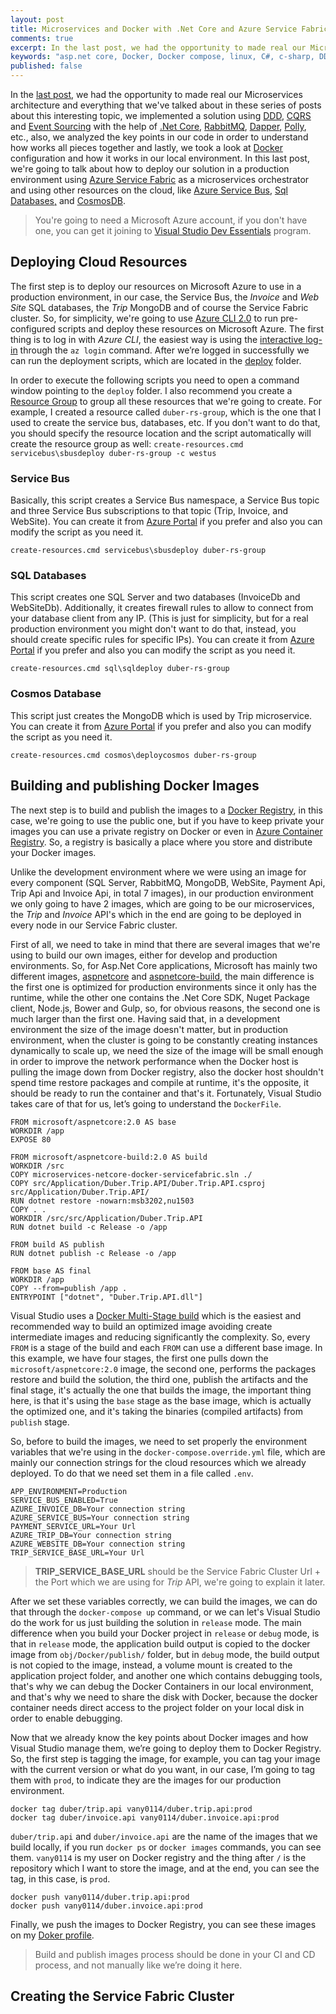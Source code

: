 ```yaml
---
layout: post
title: Microservices and Docker with .Net Core and Azure Service Fabric - Part four
comments: true
excerpt: In the last post, we had the opportunity to made real our Microservices architecture and everything that we’ve talked about in these series of posts about this interesting topic, we implemented a solution using DDD, CQRS and Event Sourcing with the help of .Net Core, RabbitMQ, Dapper, Polly, etc., also, we analyzed the key points in our code in order to understand how works all pieces together and lastly, we took a look at Docker configuration and how it works in our local environment. In this last post, we’re going to talk about how to deploy our solution in a production environment using Azure Service Fabric as a microservices orchestrator and using other resources on the cloud, like Azure Service Bus, Sql Databases, and CosmosDB.
keywords: "asp.net core, Docker, Docker compose, linux, C#, c-sharp, DDD, .net core, dot net core, .net core 2.0, dot net core 2.0, .netcore2.0, asp.net, entity framework, entity framework core, EF Core, domain driven design, CQRS, command and query responsibility segregation, azure, microsoft azure, azure service fabric, service fabric, cosmos db, mongodb, sql server, rabbitmq, rabbit mq, amqp, asp.net web api, azure service bus, service bus"
published: false
---
```


In the [last post](http://elvanydev.com/Microservices-part3/), we had the opportunity to made real our Microservices architecture and everything that we've talked about in these series of posts about this interesting topic, we implemented a solution using [DDD](https://en.wikipedia.org/wiki/Domain-driven_design), [CQRS](https://martinfowler.com/bliki/CQRS.html) and [Event Sourcing](https://martinfowler.com/eaaDev/EventSourcing.html) with the help of [.Net Core](https://dotnet.github.io/), [RabbitMQ](https://www.rabbitmq.com/), [Dapper](https://github.com/StackExchange/Dapper), [Polly](https://github.com/App-vNext/Polly), etc., also, we analyzed the key points in our code in order to understand how works all pieces together and lastly, we took a look at [Docker](https://www.Docker.com/) configuration and how it works in our local environment. In this last post, we're going to talk about how to deploy our solution in a production environment using [Azure Service Fabric](https://azure.microsoft.com/en-us/services/service-fabric/) as a microservices orchestrator and using other resources on the cloud, like [Azure Service Bus](https://docs.microsoft.com/en-us/azure/service-bus-messaging/service-bus-fundamentals-hybrid-solutions), [Sql Databases,](https://azure.microsoft.com/en-us/services/sql-database/) and [CosmosDB](https://docs.microsoft.com/en-us/azure/cosmos-db/introduction).

> You're going to need a Microsoft Azure account, if you don't have one, you can get it joining to [Visual Studio Dev Essentials](https://www.visualstudio.com/dev-essentials) program.

## Deploying Cloud Resources

The first step is to deploy our resources on Microsoft Azure to use in a production environment, in our case, the Service Bus, the *Invoice* and *Web Site* SQL databases, the *Trip* MongoDB and of course the Service Fabric cluster. So, for simplicity, we're going to use [Azure CLI 2.0](https://docs.microsoft.com/en-us/cli/azure/install-azure-cli?view=azure-cli-latest) to run pre-configured scripts and deploy these resources on Microsoft Azure. The first thing is to log in with *Azure CLI*, the easiest way is using the [interactive log-in](https://docs.microsoft.com/en-us/cli/azure/authenticate-azure-cli?view=azure-cli-latest#interactive-log-in) through the `az login` command. After we’re logged in successfully we can run the deployment scripts, which are located in the [deploy](https://github.com/vany0114/microservices-dotnetcore-docker-servicefabric/tree/master/deploy) folder.

In order to execute the following scripts you need to open a command window pointing to the `deploy` folder. I also recommend you create a [Resource Group](https://docs.microsoft.com/en-us/azure/architecture/cloud-adoption-guide/adoption-intro/resource-group-explainer) to group all these resources that we're going to create. For example, I created a resource called `duber-rs-group`, which is the one that I used to create the service bus, databases, etc. If you don't want to do that, you should specify the resource location and the script automatically will create the resource group as well: `create-resources.cmd servicebus\sbusdeploy duber-rs-group -c westus`

### Service Bus

Basically, this script creates a Service Bus namespace, a Service Bus topic and three Service Bus subscriptions to that topic (Trip, Invoice, and WebSite). You can create it from [Azure Portal](https://docs.microsoft.com/en-us/azure/service-bus-messaging/service-bus-dotnet-how-to-use-topics-subscriptions) if you prefer and also you can modify the script as you need it.

`create-resources.cmd servicebus\sbusdeploy duber-rs-group`

### SQL Databases

This script creates one SQL Server and two databases (InvoiceDb and WebSiteDb). Additionally, it creates firewall rules to allow to connect from your database client from any IP. (This is just for simplicity, but for a real production environment you might don't want to do that, instead, you should create specific rules for specific IPs). You can create it from [Azure Portal](https://docs.microsoft.com/en-us/azure/sql-database/sql-database-get-started-portal) if you prefer and also you can modify the script as you need it.

`create-resources.cmd sql\sqldeploy duber-rs-group`

### Cosmos Database

This script just creates the MongoDB which is used by Trip microservice. You can create it from [Azure Portal](https://docs.microsoft.com/en-us/azure/cosmos-db/create-mongodb-dotnet) if you prefer and also you can modify the script as you need it.

`create-resources.cmd cosmos\deploycosmos duber-rs-group`

## Building and publishing Docker Images

The next step is to build and publish the images to a [Docker Registry](https://hub.docker.com), in this case, we're going to use the public one, but if you have to keep private your images you can use a private registry on Docker or even in [Azure Container Registry](https://azure.microsoft.com/en-us/services/container-registry/). So, a registry is basically a place where you store and distribute your Docker images. 

Unlike the development environment where we were using an image for every component (SQL Server, RabbitMQ, MongoDB, WebSite, Payment Api, Trip Api and Invoice Api, in total 7 images), in our production environment we only going to have 2 images, which are going to be our microservices, the *Trip* and *Invoice* API's which in the end are going to be deployed in every node in our Service Fabric cluster.

First of all, we need to take in mind that there are several images that we're using to build our own images, either for develop and production environments. So, for Asp.Net Core applications, Microsoft has mainly two different images, [aspnetcore](https://hub.docker.com/r/microsoft/aspnetcore/) and [aspnetcore-build](https://hub.docker.com/r/microsoft/aspnetcore-build/), the main difference is the first one is optimized for production environments since it only has the runtime, while the other one contains the .Net Core SDK, Nuget Package client, Node.js, Bower and Gulp, so, for obvious reasons, the second one is much larger than the first one. Having said that, in a development environment the size of the image doesn't matter, but in production environment, when the cluster is going to be constantly creating instances dynamically to scale up, we need the size of the image will be small enough in order to improve the network performance when the Docker host is pulling the image down from Docker registry, also the docker host shouldn't spend time restore packages and compile at runtime, it's the opposite, it should be ready to run the container and that's it. Fortunately, Visual Studio takes care of that for us, let’s going to understand the  `DockerFile`.

```docker
FROM microsoft/aspnetcore:2.0 AS base
WORKDIR /app
EXPOSE 80

FROM microsoft/aspnetcore-build:2.0 AS build
WORKDIR /src
COPY microservices-netcore-docker-servicefabric.sln ./
COPY src/Application/Duber.Trip.API/Duber.Trip.API.csproj src/Application/Duber.Trip.API/
RUN dotnet restore -nowarn:msb3202,nu1503
COPY . .
WORKDIR /src/src/Application/Duber.Trip.API
RUN dotnet build -c Release -o /app

FROM build AS publish
RUN dotnet publish -c Release -o /app

FROM base AS final
WORKDIR /app
COPY --from=publish /app .
ENTRYPOINT ["dotnet", "Duber.Trip.API.dll"]
```
Visual Studio uses a [Docker Multi-Stage build](https://docs.docker.com/develop/develop-images/multistage-build/) which is the easiest and recommended way to build an optimized image avoiding create intermediate images and reducing significantly the complexity. So, every `FROM` is a stage of the build and each `FROM` can use a different base image. In this example, we have four stages, the first one pulls down the `microsoft/aspnetcore:2.0` image, the second one, performs the packages restore and build the solution, the third one, publish the artifacts and the final stage, it's actually the one that builds the image, the important thing here, is that it's using the `base` stage as the base image, which is actually the optimized one, and it's taking the binaries (compiled artifacts) from `publish` stage.

So, before to build the images, we need to set properly the environment variables that we're using in the `docker-compose.override.yml` file, which are mainly our connection strings for the cloud resources which we already deployed. To do that we need set them in a file called `.env`.

```docker
APP_ENVIRONMENT=Production
SERVICE_BUS_ENABLED=True
AZURE_INVOICE_DB=Your connection string
AZURE_SERVICE_BUS=Your connection string
PAYMENT_SERVICE_URL=Your Url
AZURE_TRIP_DB=Your connection string
AZURE_WEBSITE_DB=Your connection string
TRIP_SERVICE_BASE_URL=Your Url
```
>**TRIP_SERVICE_BASE_URL** should be the Service Fabric Cluster Url + the Port which we are using for *Trip* API, we're going to explain it later.

After we set these variables correctly, we can build the images, we can do that through the `docker-compose up` command, or we can let's Visual Studio do the work for us just building the solution in `release` mode. The main difference when you build your Docker project in `release` or `debug` mode, is that in `release` mode, the application build output is copied to the docker image
from `obj/Docker/publish/` folder, but in `debug` mode, the build output is not copied to the image, instead, a volume mount is created to the application project folder, and another one which contains debugging tools, that's why we can debug the Docker Containers in our local environment, and that's why we need to share the disk with Docker, because the docker container needs direct access to the project folder on your local disk in order to enable debugging.

Now that we already know the key points about Docker images and how Visual Studio manage them, we’re going to deploy them to Docker Registry. So, the first step is tagging the image, for example, you can tag your image with the current version or what do you want, in our case, I’m going to tag them with `prod`, to indicate they are the images for our production environment.

```docker
docker tag duber/trip.api vany0114/duber.trip.api:prod
docker tag duber/invoice.api vany0114/duber.invoice.api:prod
```
`duber/trip.api` and `duber/invoice.api` are the name of the images that we build locally, if you run `docker ps` or `docker images` commands, you can see them. `vany0114` is my user on Docker registry and the thing after `/` is the repository which I want to store the image, and at the end, you can see the tag, in this case, is `prod`.

```docker
docker push vany0114/duber.trip.api:prod
docker push vany0114/duber.invoice.api:prod
```
Finally, we push the images to Docker Registry, you can see these images on my [Doker profile](https://hub.docker.com/u/vany0114/).

> Build and publish images process should be done in your CI and CD process, and not manually like we’re doing it here.

## Creating the Service Fabric Cluster

